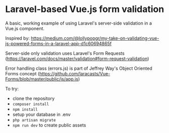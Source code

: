 # Laravel-based Vue.js form validation

A basic, working example of using Laravel's server-side validation in a Vue.js component.

Inspired by: https://medium.com/@lollypopgr/my-take-on-validating-vue-js-powered-forms-in-a-laravel-app-d1c60694865f

Server-side only validation uses Laravel's Form Requests (https://laravel.com/docs/master/validation#form-request-validation)

Error handling class (errors.js) is part of Jeffrey Way's Object Oriented Forms concept (https://github.com/laracasts/Vue-Forms/blob/master/public/js/app.js)

To try:

- clone the repository
- `composer install`
- `npm install`
- setup your database in .env
- `php artisan migrate`
- `npm run dev` to create public assets
